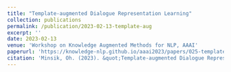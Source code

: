 ```yaml
---
title: "Template-augmented Dialogue Representation Learning"
collection: publications
permalink: /publication/2023-02-13-template-aug
excerpt: ''
date: 2023-02-13
venue: 'Workshop on Knowledge Augmented Methods for NLP, AAAI'
paperurl: 'https://knowledge-nlp.github.io/aaai2023/papers/025-template-poster.pdf'
citation: 'Minsik, Oh. (2023). &quot;Template-augmented Dialogue Representation Learning.&quot; <i>Workshop on Knowledge Augmented Methods for NLP</i>.'
---
```

